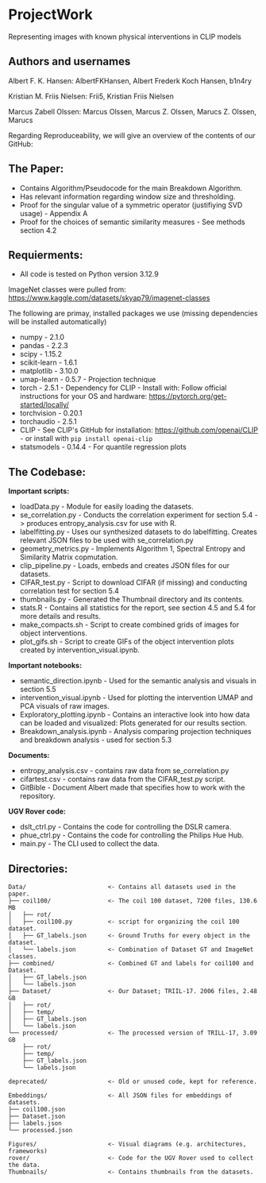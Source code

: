 # ProjectWork
Representing images with known physical interventions in CLIP models


## Authors and usernames

Albert F. K. Hansen:            AlbertFKHansen, Albert Frederk Koch Hansen, b1n4ry

Kristian M. Friis Nielsen:      Frii5, Kristian Friis Nielsen

Marcus Zabell Olssen:           Marcus Olssen, Marcus Z. Olssen, Marucs Z. Olssen, Marucs

Regarding Reproduceability, we will give an overview of the contents of our GitHub:

## The Paper:
* Contains Algorithm/Pseudocode for the main Breakdown Algorithm.
* Has relevant information regarding window size and thresholding.
* Proof for the singular value of a symmetric operator (justifiying SVD usage) - Appendix A
* Proof for the choices of semantic similarity measures - See methods section 4.2


## Requierments:
* All code is tested on Python version 3.12.9

ImageNet classes were pulled from:
https://www.kaggle.com/datasets/skyap79/imagenet-classes

The following are primay, installed packages we use (missing dependencies will be installed automatically)
* numpy - 2.1.0  
* pandas - 2.2.3  
* scipy - 1.15.2  
* scikit-learn - 1.6.1  
* matplotlib - 3.10.0  
* umap-learn - 0.5.7 - Projection technique
* torch - 2.5.1  - Dependency for CLIP - Install with: Follow official instructions for your OS and hardware: https://pytorch.org/get-started/locally/  
* torchvision - 0.20.1  
* torchaudio - 2.5.1  
* CLIP - See CLIP's GitHub for installation: https://github.com/openai/CLIP - or install with `pip install openai-clip` 
* statsmodels - 0.14.4 - For quantile regression plots

## The Codebase:

**Important scripts:**
* loadData.py - Module for easily loading the datasets.
* se_correlation.py - Conducts the correlation experiment for section 5.4 -> produces entropy_analysis.csv for use with R.
* labelfitting.py - Uses our synthesized datasets to do labelfitting. Creates relevant JSON files to be used with se_correlation.py
* geometry_metrics.py - Implements Algorithm 1, Spectral Entropy and Similarity Matrix copmutation.
* clip_pipeline.py - Loads, embeds and creates JSON files for our datasets.
* CIFAR_test.py - Script to download CIFAR (if missing) and conducting correlation test for section 5.4
* thumbnails.py - Generated the Thumbnail directory and its contents.
* stats.R - Contains all statistics for the report, see section 4.5 and 5.4 for more details and results.
* make_compacts.sh - Script to create combined grids of images for object interventions.
* plot_gifs.sh - Script to create GIFs of the object intervention plots created by intervention_visual.ipynb.

**Important notebooks:**
* semantic_direction.ipynb - Used for the semantic analysis and visuals in section 5.5
* intervention_visual.ipynb - Used for plotting the intervention UMAP and PCA visuals of raw images.
* Exploratory_plotting.ipynb - Contains an interactive look into how data can be loaded and visualized: Plots generated for our results section.
* Breakdown_analysis.ipynb - Analysis comparing projection techniques and breakdown analysis - used for section 5.3

**Documents:**
* entropy_analysis.csv - contains raw data from se_correlation.py
* cifartest.csv - contains raw data from the CIFAR_test.py script.
* GitBible - Document Albert made that specifies how to work with the repository.

**UGV Rover code:**
* dslt_ctrl.py - Contains the code for controlling the DSLR camera.
* phue_ctrl.py - Contains the code for controlling the Philips Hue Hub.
* main.py - The CLI used to collect the data.

## Directories:
```
Data/                       <- Contains all datasets used in the paper.
├── coil100/                <- The coil 100 dataset, 7200 files, 130.6 MB
│   ├── rot/
│   ├── coil100.py          <- script for organizing the coil 100 dataset.
│   ├── GT_labels.json      <- Ground Truths for every object in the dataset.
│   └── labels.json         <- Combination of Dataset GT and ImageNet classes.
├── combined/               <- Combined GT and labels for coil100 and Dataset.
│   ├── GT_labels.json
│   └── labels.json
├── Dataset/                <- Our Dataset; TRIIL-17. 2006 files, 2.48 GB
│   ├── rot/
│   ├── temp/
│   ├── GT_labels.json
│   └── labels.json
└── processed/              <- The processed version of TRILL-17, 3.09 GB
    ├── rot/
    ├── temp/
    ├── GT_labels.json
    └── labels.json

deprecated/                 <- Old or unused code, kept for reference.

Embeddings/                 <- All JSON files for embeddings of datasets.
├── coil100.json
├── Dataset.json
├── labels.json
└── processed.json

Figures/                    <- Visual diagrams (e.g. architectures, frameworks)
rover/                      <- Code for the UGV Rover used to collect the data.
Thumbnails/                 <- Contains thumbnails from the datasets.
```
